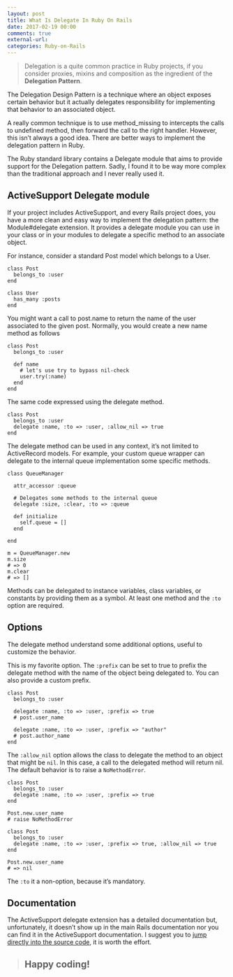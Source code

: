 ```yaml
---
layout: post
title: What Is Delegate In Ruby On Rails
date: 2017-02-19 00:00
comments: true
external-url:
categories: Ruby-on-Rails
---
```

>Delegation is a quite common practice in Ruby projects, if you consider proxies, mixins and composition as the ingredient of the **Delegation Pattern**.

The Delegation Design Pattern is a technique where an object exposes certain behavior but it actually delegates responsibility for implementing that behavior to an associated object.

A really common technique is to use method_missing to intercepts the calls to undefined method, then forward the call to the right handler. However, this isn’t always a good idea. There are better ways to implement the delegation pattern in Ruby.

The Ruby standard library contains a Delegate module that aims to provide support for the Delegation pattern. Sadly, I found it to be way more complex than the traditional approach and I never really used it.

## ActiveSupport Delegate module

If your project includes ActiveSupport, and every Rails project does, you have a more clean and easy way to implement the delegation pattern: the Module#delegate extension. It provides a delegate module you can use in your class or in your modules to delegate a specific method to an associate object.

For instance, consider a standard Post model which belongs to a User.

``` 
class Post
  belongs_to :user
end

class User
  has_many :posts
end
```

You might want a call to post.name to return the name of the user associated to the given post. Normally, you would create a new name method as follows

```
class Post
  belongs_to :user

  def name
    # let's use try to bypass nil-check
    user.try(:name)
  end
end
```

The same code expressed using the delegate method.

```
class Post
  belongs_to :user
  delegate :name, :to => :user, :allow_nil => true
end
```

The delegate method can be used in any context, it’s not limited to ActiveRecord models. For example, your custom queue wrapper can delegate to the internal queue implementation some specific methods.

```
class QueueManager

  attr_accessor :queue

  # Delegates some methods to the internal queue
  delegate :size, :clear, :to => :queue

  def initialize
    self.queue = []
  end

end

m = QueueManager.new
m.size
# => 0
m.clear
# => []
```

Methods can be delegated to instance variables, class variables, or constants by providing them as a symbol. At least one method and the `:to` option are required.

## Options

The delegate method understand some additional options, useful to customize the behavior.

This is my favorite option. The `:prefix` can be set to true to prefix the delegate method with the name of the object being delegated to. You can also provide a custom prefix.

```
class Post
  belongs_to :user

  delegate :name, :to => :user, :prefix => true
  # post.user_name

  delegate :name, :to => :user, :prefix => "author"
  # post.author_name
end
```

The `:allow_nil` option allows the class to delegate the method to an object that might be `nil`. In this case, a call to the delegated method will return nil. The default behavior is to raise a `NoMethodError`.

```
class Post
  belongs_to :user
  delegate :name, :to => :user, :prefix => true
end

Post.new.user_name
# raise NoMethodError

class Post
  belongs_to :user
  delegate :name, :to => :user, :prefix => true, :allow_nil => true
end

Post.new.user_name
# => nil
```

The `:to` it a non-option, because it’s mandatory.

## Documentation

The ActiveSupport delegate extension has a detailed documentation but, unfortunately, it doesn’t show up in the main Rails documentation nor you can find it in the ActiveSupport documentation. I suggest you to [jump directly into the source code](https://github.com/rails/rails/blob/master/activesupport/lib/active_support/core_ext/module/delegation.rb), it is worth the effort.

> ## Happy coding!